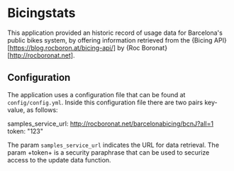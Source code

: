 # Bicingstats

This application provided an historic record of usage data for Barcelona's public bikes system, by offering information retrieved from the {Bicing API}[https://blog.rocboron.at/bicing-api/] by {Roc Boronat}[http://rocboronat.net].

## Configuration

The application uses a configuration file that can be found at `config/config.yml`. Inside this configuration file there are two pairs key-value, as follows: 

  samples_service_url: http://rocboronat.net/barcelonabicing/bcnJ?all=1
  token: "123"

The param `samples_service_url` indicates the URL for data retrieval. The param +token+ is a security paraphrase that can be used to securize access to the update data function.

